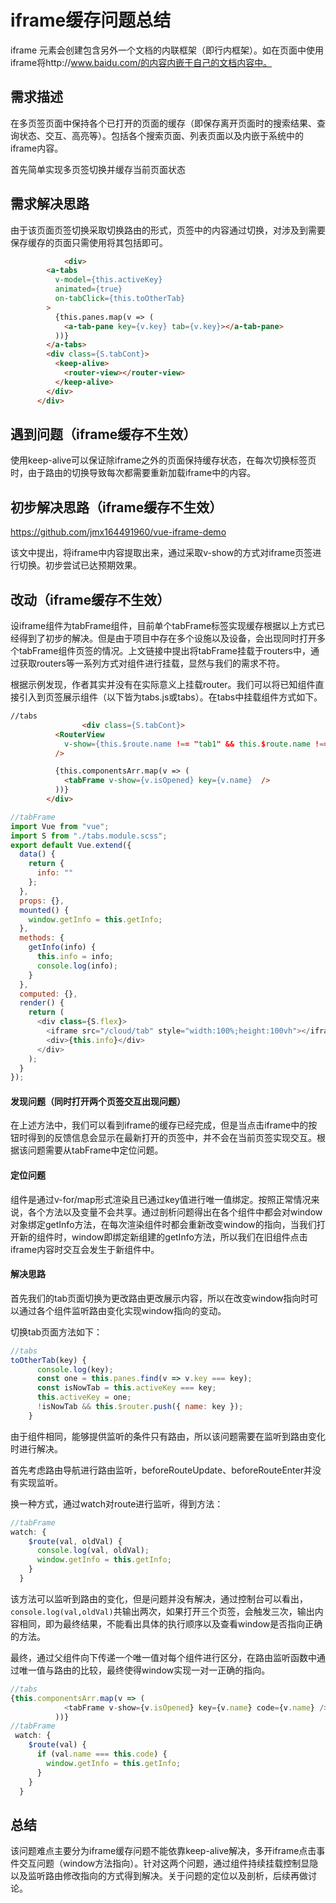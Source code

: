 # iframe缓存问题总结

iframe 元素会创建包含另外一个文档的内联框架（即行内框架）。如在页面中使用iframe将http://www.baidu.com/的内容内嵌于自己的文档内容中。

## 需求描述

在多页签页面中保持各个已打开的页面的缓存（即保存离开页面时的搜索结果、查询状态、交互、高亮等）。包括各个搜索页面、列表页面以及内嵌于系统中的iframe内容。

 首先简单实现多页签切换并缓存当前页面状态

## 需求解决思路

由于该页面页签切换采取切换路由的形式，页签中的内容通过<router-view/>切换，对涉及到需要保存缓存的页面只需使用<keep-alive>将其包括即可。

```html
			<div>
        <a-tabs
          v-model={this.activeKey}
          animated={true}
          on-tabClick={this.toOtherTab}
        >
          {this.panes.map(v => (
            <a-tab-pane key={v.key} tab={v.key}></a-tab-pane>
          ))}
        </a-tabs>
        <div class={S.tabCont}>
          <keep-alive>
            <router-view></router-view>
          </keep-alive>
        </div>
      </div>
```



## 遇到问题（iframe缓存不生效）

使用keep-alive可以保证除iframe之外的页面保持缓存状态，在每次切换标签页时，由于路由的切换导致每次都需要重新加载iframe中的内容。

## 初步解决思路（iframe缓存不生效）

https://github.com/jmx164491960/vue-iframe-demo

该文中提出，将iframe中内容提取出来，通过采取v-show的方式对iframe页签进行切换。初步尝试已达预期效果。

## 改动（iframe缓存不生效）

设iframe组件为tabFrame组件，目前单个tabFrame标签实现缓存根据以上方式已经得到了初步的解决。但是由于项目中存在多个设施以及设备，会出现同时打开多个tabFrame组件页签的情况。上文链接中提出将tabFrame挂载于routers中，通过获取routers等一系列方式对组件进行挂载，显然与我们的需求不符。

根据示例发现，作者其实并没有在实际意义上挂载router。我们可以将已知组件直接引入到页签展示组件（以下皆为tabs.js或tabs）。在tabs中挂载组件方式如下。

```html
//tabs
				<div class={S.tabCont}>
          <RouterView
            v-show={this.$route.name !== "tab1" && this.$route.name !== "tab3"}
          />

          {this.componentsArr.map(v => (
            <tabFrame v-show={v.isOpened} key={v.name}  />
          ))}
        </div>
```

```js
//tabFrame
import Vue from "vue";
import S from "./tabs.module.scss";
export default Vue.extend({
  data() {
    return {
      info: ""
    };
  },
  props: {},
  mounted() {
    window.getInfo = this.getInfo;
  },
  methods: {
    getInfo(info) {
      this.info = info;
      console.log(info);
    }
  },
  computed: {},
  render() {
    return (
      <div class={S.flex}>
        <iframe src="/cloud/tab" style="width:100%;height:100vh"></iframe>
        <div>{this.info}</div>
      </div>
    );
  }
});

```

#### 发现问题（同时打开两个页签交互出现问题）

在上述方法中，我们可以看到iframe的缓存已经完成，但是当点击iframe中的按钮时得到的反馈信息会显示在最新打开的页签中，并不会在当前页签实现交互。根据该问题需要从tabFrame中定位问题。

#### 定位问题

组件是通过v-for/map形式渲染且已通过key值进行唯一值绑定。按照正常情况来说，各个方法以及变量不会共享。通过剖析问题得出在各个组件中都会对window对象绑定getInfo方法，在每次渲染组件时都会重新改变window的指向，当我们打开新的组件时，window即绑定新组建的getInfo方法，所以我们在旧组件点击iframe内容时交互会发生于新组件中。

#### 解决思路

首先我们的tab页面切换为更改路由更改展示内容，所以在改变window指向时可以通过各个组件监听路由变化实现window指向的变动。

切换tab页面方法如下：

```js
//tabs
toOtherTab(key) {
      console.log(key);
      const one = this.panes.find(v => v.key === key);
      const isNowTab = this.activeKey === key;
      this.activeKey = one;
      !isNowTab && this.$router.push({ name: key });
    }
```

由于组件相同，能够提供监听的条件只有路由，所以该问题需要在监听到路由变化时进行解决。

首先考虑路由导航进行路由监听，beforeRouteUpdate、beforeRouteEnter并没有实现监听。

换一种方式，通过watch对route进行监听，得到方法：

```js
//tabFrame 
watch: {
    $route(val, oldVal) {
      console.log(val, oldVal);
      window.getInfo = this.getInfo;
    }
  }
```

该方法可以监听到路由的变化，但是问题并没有解决，通过控制台可以看出，`console.log(val,oldVal)`共输出两次，如果打开三个页签，会触发三次，输出内容相同，即为最终结果，不能看出具体的执行顺序以及查看window是否指向正确的方法。

最终，通过父组件向下传递一个唯一值对每个组件进行区分，在路由监听函数中通过唯一值与路由的比较，最终使得window实现一对一正确的指向。

```js
//tabs
{this.componentsArr.map(v => (
            <tabFrame v-show={v.isOpened} key={v.name} code={v.name} />
          ))}
//tabFrame
 watch: {
    $route(val) {
      if (val.name === this.code) {
        window.getInfo = this.getInfo;
      }
    }
  }
```

## 总结

该问题难点主要分为iframe缓存问题不能依靠keep-alive解决，多开iframe点击事件交互问题（window方法指向）。针对这两个问题，通过组件持续挂载控制显隐以及监听路由修改指向的方式得到解决。关于问题的定位以及剖析，后续再做讨论。